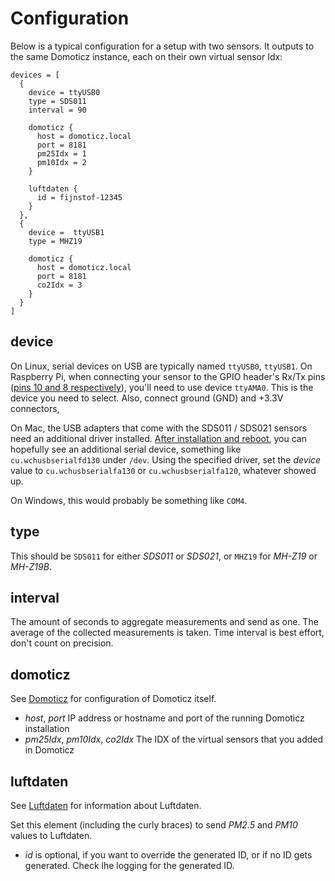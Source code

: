 # Configuration

Below is a typical configuration for a setup with two sensors. It outputs to the same Domoticz instance, 
each on their own virtual sensor Idx:

    devices = [
      {
        device = ttyUSB0
        type = SDS011
        interval = 90
    
        domoticz {
          host = domoticz.local
          port = 8181
          pm25Idx = 1
          pm10Idx = 2
        }
    
        luftdaten {
          id = fijnstof-12345
        }
      },
      {
        device =  ttyUSB1
        type = MHZ19
    
        domoticz {
          host = domoticz.local
          port = 8181
          co2Idx = 3
        }
      }
    ]
    
## device

On Linux, serial devices on USB are typically named `ttyUSB0`, `ttyUSB1`. On Raspberry Pi, 
when connecting your sensor to the GPIO header's Rx/Tx pins ([pins 10 and 8 respectively](https://pinout.xyz/)), 
you'll need to use device `ttyAMA0`. This is the device you need to select. Also, connect ground (GND) and 
+3.3V connectors, 

On Mac, the USB adapters that come with the SDS011 / SDS021 sensors need an additional driver installed. 
[After installation and reboot](https://kig.re/2014/12/31/how-to-use-arduino-nano-mini-pro-with-CH340G-on-mac-osx-yosemite.html), you can hopefully
see an additional serial device, something like `cu.wchusbserialfd130` under `/dev`.
Using the specified driver, set the _device_ value to  `cu.wchusbserialfa130` or `cu.wchusbserialfa120`, whatever showed up.

On Windows, this would probably be something like `COM4`. 

## type

This should be `SDS011` for either _SDS011_ or _SDS021_, or `MHZ19` for _MH-Z19_ or _MH-Z19B_.

## interval

The amount of seconds to aggregate measurements and send as one. The average of the collected measurements is taken. 
Time interval is best effort, don't count on precision.

## domoticz

See [Domoticz](./README.md#Domoticz) for configuration of Domoticz itself.

- _host_, _port_  IP address or hostname and port of the running Domoticz installation
- _pm25Idx_, _pm10Idx_, _co2Idx_ The IDX of the virtual sensors that you added in Domoticz

## luftdaten

See [Luftdaten](./README.md#Luftdaten) for information about Luftdaten.

Set this element (including the curly braces) to send _PM2.5_ and _PM10_ values to Luftdaten.
- _id_ is optional, if you want to override the generated ID, or if no ID gets generated.
Check lhe logging for the generated ID. 

